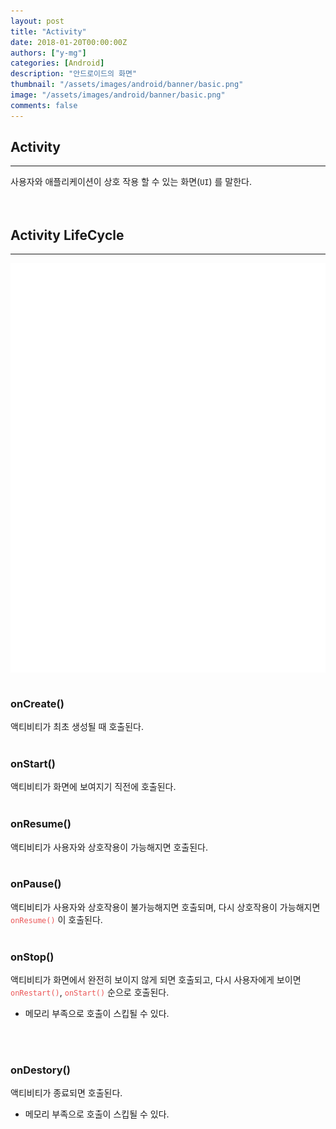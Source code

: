 ```yaml
---
layout: post
title: "Activity"
date: 2018-01-20T00:00:00Z
authors: ["y-mg"]
categories: [Android]
description: "안드로이드의 화면"
thumbnail: "/assets/images/android/banner/basic.png"
image: "/assets/images/android/banner/basic.png"
comments: false
---
```


## Activity
***
사용자와 애플리케이션이 상호 작용 할 수 있는 화면(`UI`) 를 말한다.
<br/>
<br/>
<br/>



## Activity LifeCycle
***
<div style="
background-color: #ffffff;
background-image: url(/assets/images/android/content/lifecycle-activity.png);
background-size: contain;
background-repeat: no-repeat;
background-position: center center;
">
<img src="/assets/images/android/content/lifecycle-activity.png" style="visibility: hidden;" />
</div>
<br/>

### onCreate()
액티비티가 최초 생성될 때 호출된다.
<br/>
<br/>

### onStart()
액티비티가 화면에 보여지기 직전에 호출된다.
<br/>
<br/>

### onResume()
액티비티가 사용자와 상호작용이 가능해지면 호출된다.
<br/>
<br/>

### onPause()
액티비티가 사용자와 상호작용이 불가능해지면 호출되며, 다시 상호작용이 가능해지면 <code style="color: #eb5657;">onResume()</code> 이 호출된다.
<br/>
<br/>

### onStop()
액티비티가 화면에서 완전히 보이지 않게 되면 호출되고, 다시 사용자에게 보이면 <code style="color: #eb5657;">onRestart()</code>, <code style="color: #eb5657;">onStart()</code> 순으로 호출된다.
- 메모리 부족으로 호출이 스킵될 수 있다.
<br/>
<br/>

### onDestory()
액티비티가 종료되면 호출된다.
- 메모리 부족으로 호출이 스킵될 수 있다.